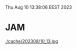 Thu Aug 10 13:38:06 EEST 2023
# JAM
<a href='./cache/202308/10_13.log'>./cache/202308/10_13.log</a>
